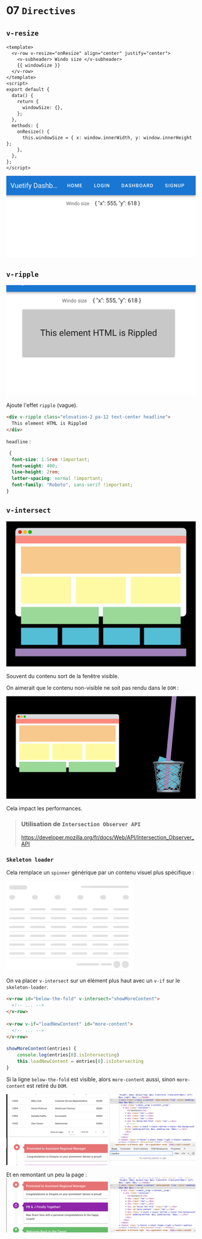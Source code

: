 # 07 `Directives`

## `v-resize`

```vue
<template>
  <v-row v-resize="onResize" align="center" justify="center">
    <v-subheader> Windo size </v-subheader>
    {{ windowSize }}
  </v-row>
</template>
<script>
export default {
  data() {
    return {
      windowSize: {},
    };
  },
  methods: {
    onResize() {
      this.windowSize = { x: window.innerWidth, y: window.innerHeight };
    },
  },
};
</script>
```

<img src="assets/Screenshot2020-11-25at11.29.44.png" alt="Screenshot 2020-11-25 at 11.29.44" style="zoom:50%;" />

## `v-ripple`

<img src="assets/Screenshot2020-11-25at11.32.52.png" alt="Screenshot 2020-11-25 at 11.32.52" style="zoom:50%;" />

Ajoute l'effet `ripple` (vague).

```html
<div v-ripple class="elevation-2 pa-12 text-center headline">
  This element HTML is Rippled
</div>
```

`headline` :

```css
 {
  font-size: 1.5rem !important;
  font-weight: 400;
  line-height: 2rem;
  letter-spacing: normal !important;
  font-family: "Roboto", sans-serif !important;
}
```

## `v-intersect`

<img src="assets/Screenshot2020-11-25at11.36.55.png" alt="Screenshot 2020-11-25 at 11.36.55" style="zoom:50%;" />

Souvent du contenu sort de la fenêtre visible.

On aimerait que le contenu non-visible ne soit pas rendu dans le `DOM` :

<img src="assets/Screenshot2020-11-25at11.37.59.png" alt="Screenshot 2020-11-25 at 11.37.59" style="zoom:50%;" />

Cela impact les performances.

> ### Utilisation de `Intersection Observer API`
>
> https://developer.mozilla.org/fr/docs/Web/API/Intersection_Observer_API

### `Skeleton loader`

Cela remplace un `spinner` générique par un contenu visuel plus spécifique :

<img src="assets/Screenshot2020-11-25at14.08.07.png" alt="Screenshot 2020-11-25 at 14.08.07" style="zoom:33%;" />

On va placer `v-intersect` sur un élément plus haut avec un `v-if` sur le `skeleton-loader`.

```html
<v-row id="below-the-fold" v-intersect="showMoreContent">
  <!-- ... -->
</v-row>

<v-row v-if="loadNewContent" id="more-content">
  <!-- ... -->
</v-row>
```

```js
showMoreContent(entries) {
    console.log(entries[0].isIntersecting)
    this.loadNewContent = entries[0].isIntersecting
}
```

Si la ligne `below-the-fold` est visible, alors `more-content` aussi, sinon `more-content` est retiré du `DOM`.

<img src="assets/Screenshot2020-11-25at14.40.33.png" alt="Screenshot 2020-11-25 at 14.40.33" style="zoom:50%;" />

Et en remontant un peu la page :
<img src="assets/Screenshot2020-11-25at14.40.53.png" alt="Screenshot 2020-11-25 at 14.40.53" style="zoom:50%;" />
